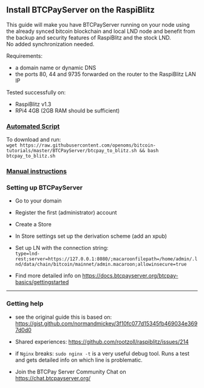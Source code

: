 ## Install BTCPayServer on the RaspiBlitz

This guide will make you have BTCPayServer running on your node using the already synced bitcoin blockchain and local LND node and benefit from the backup and security features of RaspiBlitz and the stock LND.  
No added synchronization needed. 

Requirements:
* a domain name or dynamic DNS
* the ports 80, 44 and 9735 forwarded on the router to the RaspiBlitz LAN IP

Tested successfully on:
* RaspiBlitz v1.3 
* RPi4 4GB (2GB RAM should be sufficient)

### [Automated Script](/BTCPayServer/btcpay_to_blitz.sh)

To download and run:  
`wget https://raw.githubusercontent.com/openoms/bitcoin-tutorials/master/BTCPayServer/btcpay_to_blitz.sh && bash btcpay_to_blitz.sh`


### [Manual instructions](BTCPayServer/BTCPayServer_on_the_RaspiBlitz.md.md)

### Setting up BTCPayServer

* Go to your domain
* Register the first (administrator) account
* Create a Store
* In Store settings set up the derivation scheme (add an xpub)
* Set up LN with the connection string:  
 `type=lnd-rest;server=https://127.0.0.1:8080/;macaroonfilepath=/home/admin/.lnd/data/chain/bitcoin/mainnet/admin.macaroon;allowinsecure=true`

* Find more detailed info on https://docs.btcpayserver.org/btcpay-basics/gettingstarted

---

### Getting help

* see the original guide this is based on: https://gist.github.com/normandmickey/3f10fc077d15345fb469034e3697d0d0  

* Shared experiences: 
https://github.com/rootzoll/raspiblitz/issues/214

- if `Nginx` breaks:
`sudo nginx -t`
is a very useful debug tool. Runs a test and gets detailed info on which line is problematic.

* Join the BTCPay Server Community Chat on https://chat.btcpayserver.org/